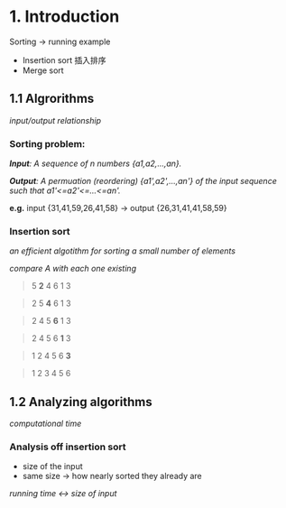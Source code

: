 # 1. Introduction
Sorting -> running example
* Insertion sort 插入排序
* Merge sort 
## 1.1 Algrorithms
*input/output relationship*
### Sorting problem: 
*__Input__: A sequence of n numbers {a1,a2,...,an}.*

*__Output__: A permuation (reordering) {a1',a2',...,an'} of the input sequence such that a1'<=a2'<=...<=an'.*

__e.g.__ input {31,41,59,26,41,58} -> output {26,31,41,41,58,59}

### Insertion sort
*an efficient algotithm for sorting a small number of elements*

*compare A with each one existing*

> 5 __2__ 4 6 1 3

> 2 5 __4__ 6 1 3

> 2 4 5 __6__ 1 3

> 2 4 5 6 __1__ 3

> 1 2 4 5 6 __3__

> 1 2 3 4 5 6

## 1.2 Analyzing algorithms
*computational time*
### Analysis off insertion sort
* size of the input
* same size -> how nearly sorted they already are

*running time <-> size of input*
